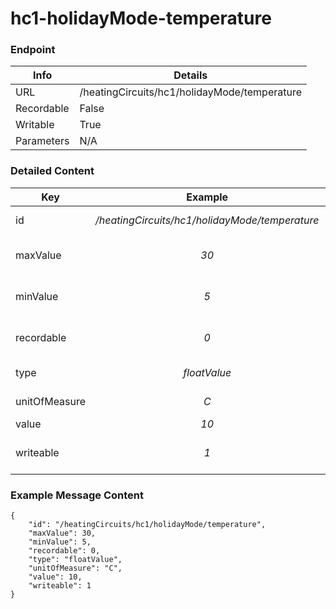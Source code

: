 # hc1-holidayMode-temperature



### Endpoint

| Info  | Details |
| ------------- | ------------- |
| URL   | /heatingCircuits/hc1/holidayMode/temperature   |
| Recordable   | False   |
| Writable   | True   |
| Parameters  | N/A |

### Detailed Content

|  Key  | Example | Description |
| ------------- | :------: | ------------------------------ |
|  id | _/heatingCircuits/hc1/holidayMode/temperature_ | Message ID (URL) |
|  maxValue | _30_ | Maximum allowed value |
|  minValue | _5_ | Minimum allowed value |
|  recordable | _0_ | Recordable parameter (0=No) |
|  type | _floatValue_ | Data type of value |
|  unitOfMeasure | _C_ | Unit of Measure |
|  value | _10_ |  |
|  writeable | _1_ | Writable parameter (0=No) |



### Example Message Content
```
{
    "id": "/heatingCircuits/hc1/holidayMode/temperature",
    "maxValue": 30,
    "minValue": 5,
    "recordable": 0,
    "type": "floatValue",
    "unitOfMeasure": "C",
    "value": 10,
    "writeable": 1
}
```
